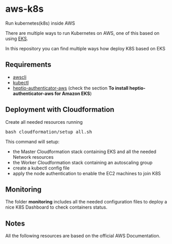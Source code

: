 # aws-k8s
Run kubernetes(k8s) inside AWS

There are multiple ways to run Kubernetes on AWS, one of this based on using [EKS](https://aws.amazon.com/eks/).

In this repository you can find multiple ways how deploy K8S based on EKS

## Requirements
* [awscli](https://docs.aws.amazon.com/cli/latest/userguide/cli-chap-getting-started.html)
* [kubectl](https://docs.aws.amazon.com/eks/latest/userguide/configure-kubectl.html)
* [heptio-authenticator-aws](https://docs.aws.amazon.com/eks/latest/userguide/configure-kubectl.html) (check the section **To install heptio-authenticator-aws for Amazon EKS**)


## Deployment with Cloudformation

Create all needed resources running
<pre>
bash cloudformation/setup_all.sh
</pre>

This command will setup:
* the Master Cloudformation stack containing EKS and all the needed Network resources
* the Worker Cloudformation stack containing an autoscaling group
* create a kubectl config file
* apply the node authentication to enable the EC2 machines to join K8S


## Monitoring
The folder **monitoring** includes all the needed configuration files to deploy a nice K8S Dashboard to check containers status.

## Notes
All the following resources are based on the official AWS Documentation.
